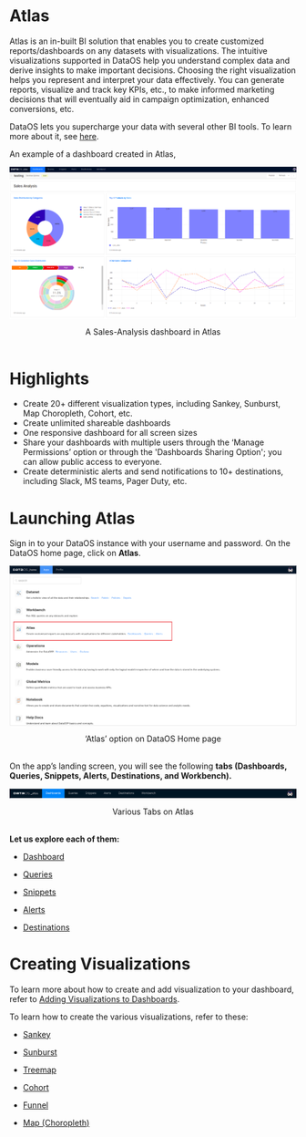 # **Atlas**

Atlas is an in-built BI solution that enables you to create customized reports/dashboards on any datasets with visualizations. The intuitive visualizations supported in DataOS help you understand complex data and derive insights to make important decisions. Choosing the right visualization helps you represent and interpret your data effectively. You can generate reports, visualize and track key KPIs, etc., to make informed marketing decisions that will eventually aid in campaign optimization, enhanced conversions, etc.

DataOS lets you supercharge your data with several other BI tools. To learn more about it, see [here](../../../../Integration%20&%20Ingestion.md).

An example of a dashboard created in Atlas,

<img src="Atlas/dashboard.png" 
        alt="A Sales-Analysis dashboard in Atlas"
        style="display: block; margin: auto" />

<figcaption align = "center">A Sales-Analysis dashboard in Atlas</figcaption>
<br>

# **Highlights**

- Create 20+ different visualization types, including Sankey, Sunburst, Map Choropleth, Cohort, etc.
- Create unlimited shareable dashboards
- One responsive dashboard for all screen sizes
- Share your dashboards with multiple users through the ‘Manage Permissions’ option or through the 'Dashboards Sharing Option'; you can allow public access to everyone.
- Create deterministic alerts and send notifications to 10+ destinations, including Slack, MS teams, Pager Duty, etc.

# **Launching Atlas**

Sign in to your DataOS instance with your username and password. On the DataOS home page, click on **Atlas**.

<img src="Atlas/dataos-home-atlas.png" 
        alt="‘Atlas’ option on DataOS Home page"
        style="display: block; margin: auto" />

<figcaption align = "center">‘Atlas’ option on DataOS Home page</figcaption>
<br>

On the app’s landing screen, you will see the following **tabs (Dashboards, Queries, Snippets, Alerts, Destinations, and Workbench).** 

<img src="Atlas/Screen_Shot_2022-11-01_at_12.31.25_PM.png" 
        alt="Various Tabs on Atlas"
        style="display: block; margin: auto" />

<figcaption align = "center">Various Tabs on Atlas</figcaption>
<br>

**Let us explore each of them:**

- [Dashboard](Atlas/Dashboard.md)

- [Queries](Atlas/Queries.md)

- [Snippets](Atlas/Snippets.md)

- [Alerts](Atlas/Alerts.md)

- [Destinations](Atlas/Destinations.md)

# **Creating Visualizations**

To learn more about how to create and add visualization to your dashboard, refer to
[Adding Visualizations to Dashboards](Atlas/Dashboard/Adding%20Visualizations%20to%20Dashboards.md).

To learn how to create the various visualizations, refer to these:

- [Sankey](Atlas/Sankey.md)

- [Sunburst](Atlas/Sunburst.md)

- [Treemap](Atlas/Treemap.md)

- [Cohort](Atlas/Cohort.md)

- [Funnel](Atlas/Funnel.md)

- [Map (Choropleth)](Atlas/Map%20(Choropleth).md)